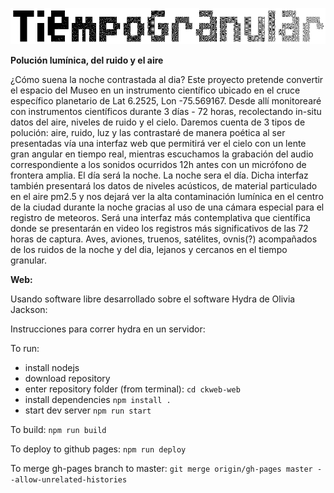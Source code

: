 [<img src="https://github.com/alejoduque/TiempoGranular/blob/master/logo/tg_logo.png">](href=http://tiempogranular.radiolibre.cc)

**Polución lumínica, del ruido y el aire**

¿Cómo suena la noche contrastada al dia? Este proyecto pretende
convertir el espacio del Museo en un instrumento científico
ubicado en el cruce específico planetario de Lat 6.2525, Lon
-75.569167. Desde allí monitorearé con instrumentos científicos
durante 3 días - 72 horas, recolectando in-situ datos del
aire, niveles de ruido y el cielo. Daremos cuenta de 3 tipos
de polución: aire, ruido, luz y las contrastaré de manera
poética al ser presentadas vía una interfaz web que permitirá
ver el cielo con un lente gran angular en tiempo real,
mientras escuchamos la grabación del audio correspondiente a
los sonidos ocurridos 12h antes con un micrófono de frontera
amplia. El día será la noche. La noche sera el día. Dicha
interfaz también presentará los datos de niveles acústicos, de
material particulado en el aire pm2.5 y nos dejará ver la alta
contaminación lumínica en el centro de la ciudad durante la
noche gracias al uso de una cámara especial para el registro de
meteoros. Será una interfaz más contemplativa que científica
donde se presentarán en video los registros más significativos
de las 72 horas de captura. Aves, aviones, truenos, satélites,
ovnis(?) acompañados de los ruidos de la noche y del dia,
lejanos y cercanos en el tiempo granular.



**Web:**

Usando software libre desarrollado sobre el software Hydra de Olivia Jackson:


Instrucciones para correr hydra en un servidor:

To run:
- install nodejs
- download repository
- enter repository folder (from terminal):
```cd ckweb-web```
- install dependencies
```npm install .```
- start dev server
```npm run start```

To build:
```npm run build```

To deploy to github pages:
```npm run deploy```

To merge gh-pages branch to master:
```git merge origin/gh-pages master --allow-unrelated-histories```
